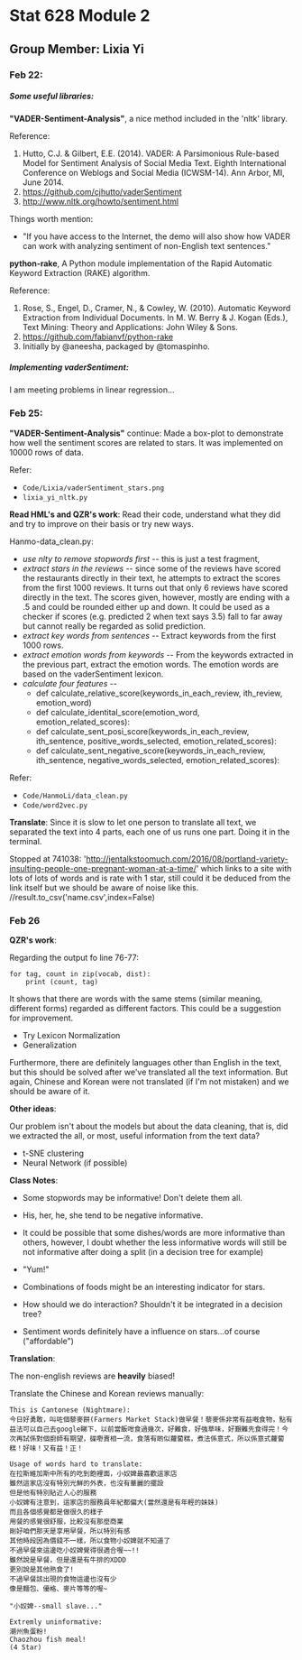 # Stat 628 Module 2
## Group Member: Lixia Yi 

### Feb 22:

##### Some useful libraries:

**"VADER-Sentiment-Analysis"**, a nice method included in the 'nltk' library.

Reference:
1. Hutto, C.J. & Gilbert, E.E. (2014). VADER: A Parsimonious Rule-based Model for Sentiment Analysis of Social Media Text. Eighth International Conference on Weblogs and Social Media (ICWSM-14). Ann Arbor, MI, June 2014.
2. https://github.com/cjhutto/vaderSentiment
3. http://www.nltk.org/howto/sentiment.html



Things worth mention:

* "If you have access to the Internet, the demo will also show how VADER can work with analyzing sentiment of non-English text sentences."


**python-rake**, A Python module implementation of the Rapid Automatic Keyword Extraction (RAKE) algorithm.

Reference:
1. Rose, S., Engel, D., Cramer, N., & Cowley, W. (2010). Automatic Keyword Extraction from Individual Documents. In M. W. Berry & J. Kogan (Eds.), Text Mining: Theory and Applications: John Wiley & Sons. 
2. https://github.com/fabianvf/python-rake
3. Initially by @aneesha, packaged by @tomaspinho.

##### Implementing vaderSentiment:

I am meeting problems in linear regression...


### Feb 25:
**"VADER-Sentiment-Analysis"** continue: Made a box-plot to demonstrate how well the sentiment scores are related to stars.
It was implemented on 10000 rows of data.

Refer: 
* `Code/Lixia/vaderSentiment_stars.png`
* `lixia_yi_nltk.py`
 
 
**Read HML's and QZR's work**: Read their code, understand what they did and try to improve on their basis or try new ways.

Hanmo-data_clean.py:
* *use nlty to remove stopwords first* -- this is just a test fragment,
* *extract stars in the reviews* -- since some of the reviews have scored the restaurants directly in their text, he attempts to extract the scores from the first 1000 reviews.
It turns out that only 6 reviews have scored directly in the text. The scores given, however, mostly are ending with a .5 and could be rounded either up and down.
It could be used as a checker if scores (e.g. predicted 2 when text says 3.5) fall to far away but cannot really be regarded as solid prediction.
* *extract key words from sentences* -- Extract keywords from the first 1000 rows.
* *extract emotion words from keywords* -- From the keywords extracted in the previous part, extract the emotion words.
The emotion words are based on the vaderSentiment lexicon. 
* *calculate four features* -- 
    * def calculate_relative_score(keywords_in_each_review, ith_review, emotion_word)
    * def calculate_identital_score(emotion_word, emotion_related_scores):
    * def calculate_sent_posi_score(keywords_in_each_review, ith_sentence, positive_words_selected, emotion_related_scores):
    * def calculate_sent_negative_score(keywords_in_each_review, ith_sentence, negative_words_selected, emotion_related_scores):


Refer:
* `Code/HanmoLi/data_clean.py`
* `Code/word2vec.py`

**Translate**: Since it is slow to let one person to translate all text, we separated the text into 4 parts, each one of us runs one part.
Doing it in the terminal.

Stopped at 741038: 'http://jentalkstoomuch.com/2016/08/portland-variety-insulting-people-one-pregnant-woman-at-a-time/'
which links to a site with lots of lots of words and is rate with 1 star, still could it be deduced from the link itself but we should be aware of noise like this.
//result.to_csv('name.csv',index=False)
 
 
### Feb 26
**QZR's work**:
 
Regarding the output fo line 76-77:
```
for tag, count in zip(vocab, dist):
    print (count, tag)
```

It shows that there are words with the same stems (similar meaning, different forms) regarded as different factors. This could be a suggestion for improvement.

* Try Lexicon Normalization
* Generalization
    
Furthermore, there are definitely languages other than English in the text, but this should be solved after we've translated all the text information.
But again, Chinese and Korean were not translated (if I'm not mistaken) and we should be aware of it.
 
**Other ideas**: 

Our problem isn't about the models but about the data cleaning, that is, did we extracted the all, or most, useful information from the text data?


* t-SNE clustering
* Neural Network (if possible)

**Class Notes**:

* Some stopwords may be informative! Don't delete them all.

* His, her, he, she tend to be negative informative.

* It could be possible that some dishes/words are more informative than others, however, I doubt whether the less informative words will still be not informative after doing a split (in a decision tree for example)

* "Yum!"

* Combinations of foods might be an interesting indicator for stars.

* How should we do interaction? Shouldn't it be integrated in a decision tree?

* Sentiment words definitely have a influence on stars...of course ("affordable")

**Translation**:

The non-english reviews are **heavily** biased!

Translate the Chinese and Korean reviews manually:

    This is Cantonese (Nightmare):
    今日好勇敢，叫咗個藜麥餅(Farmers Market Stack)做早餐！藜麥係非常有益嘅食物，點有益法可以自己去google睇下，以前當飯咁食過幾次，好難食，好強草味，好艱難先食得完！今次再試係對個廚師有期望，碟嘢賣相一流，食落有啲似蘿蔔糕，煮法係意式，所以係意式蘿蔔糕！好味！又有益！正！
    
    Usage of words hard to translate:
    在拉斯維加斯中所有的吃到飽裡面，小奴婢最喜歡這家店
    雖然這家店沒有特別光鮮的外表，也沒有華麗的擺設
    但是他有特別貼近人心的服務
    小奴婢有注意到，這家店的服務員年紀都偏大(當然還是有年輕的妹妹)
    而且各個感覺都是做很久的樣子
    用餐的感覺很舒服，比較沒有那麼商業
    剛好咱們那天是享用早餐，所以特別有感
    其他時段因為價錢不一樣，所以食物小奴婢就不知道了
    不過早餐來這邊吃小奴婢覺得很適合喔~~!!
    雖然說是早餐，但是還是有牛排的XDDD
    更別說是其他熟食了!
    不過早餐該出現的食物這邊也沒有少
    像是麵包、優格、麥片等等的喔~
    
    "小奴婢--small slave..."
    
    Extremly uninformative:
    潮州魚蛋粉!
    Chaozhou fish meal!
    (4 Star)